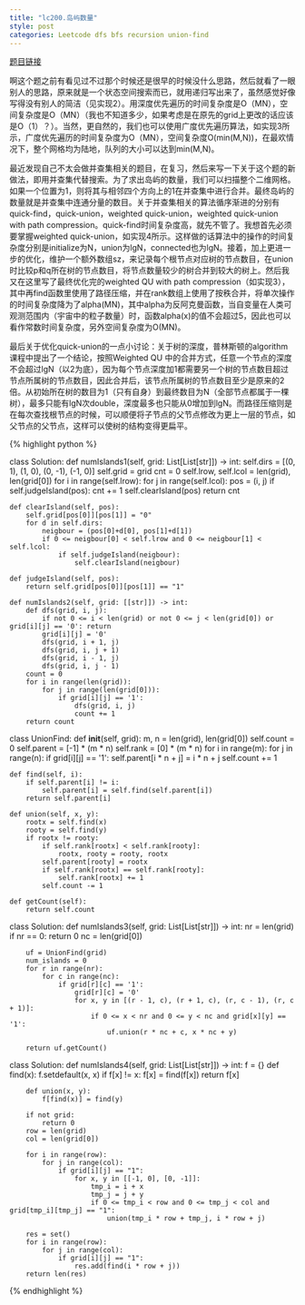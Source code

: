 ```yaml
---
title: "lc200.岛屿数量"
style: post
categories: Leetcode dfs bfs recursion union-find
---
```


[题目链接](https://leetcode-cn.com/problems/number-of-islands/)

啊这个题之前有看见过不过那个时候还是很早的时候没什么思路，然后就看了一眼别人的思路，原来就是一个状态空间搜索而已，就用递归写出来了，虽然感觉好像写得没有别人的简洁（见实现2）。用深度优先遍历的时间复杂度是O（MN），空间复杂度是O（MN）（我也不知道多少，如果考虑是在原先的grid上更改的话应该是O（1）？）。当然，更自然的，我们也可以使用广度优先遍历算法，如实现3所示，广度优先遍历的时间复杂度为O（MN），空间复杂度O(min(M,N))，在最欢情况下，整个网格均为陆地，队列的大小可以达到min(M,N)。

最近发现自己不太会做并查集相关的题目，在复习，然后来写一下关于这个题的新做法，即用并查集代替搜索。为了求出岛屿的数量，我们可以扫描整个二维网格。如果一个位置为1，则将其与相邻四个方向上的1在并查集中进行合并。最终岛屿的数量就是并查集中连通分量的数目。关于并查集相关的算法循序渐进的分别有quick-find，quick-union，weighted quick-union，weighted quick-union with path compression。quick-find时间复杂度高，就先不管了。我想首先必须要掌握weighted quick-union，如实现4所示。这样做的话算法中的操作的时间复杂度分别是initialize为N，union为lgN，connected也为lgN。接着，加上更进一步的优化，维护一个额外数组sz，来记录每个根节点对应树的节点数目，在union时比较p和q所在树的节点数目，将节点数量较少的树合并到较大的树上。然后我又在这里写了最终优化完的weighted QU with path compression（如实现3），其中再find函数里使用了路径压缩，并在rank数组上使用了按秩合并，将单次操作的时间复杂度降为了alpha(MN)，其中alpha为反阿克曼函数，当自变量在人类可观测范围内（宇宙中的粒子数量）时，函数alpha(x)的值不会超过5，因此也可以看作常数时间复杂度，另外空间复杂度为O(MN)。

最后关于优化quick-union的一点小讨论：关于树的深度，普林斯顿的algorithm课程中提出了一个结论，按照Weighted QU 中的合并方式，任意一个节点的深度不会超过lgN（以2为底），因为每个节点深度加1都需要另一个树的节点数目超过节点所属树的节点数目，因此合并后，该节点所属树的节点数目至少是原来的2倍。从初始所在树的数目为1（只有自身）到最终数目为N（全部节点都属于一棵树），最多只能有lgN次double，深度最多也只能从0增加到lgN。而路径压缩则是在每次查找根节点的时候，可以顺便将子节点的父节点修改为更上一层的节点，如父节点的父节点，这样可以使树的结构变得更扁平。

{% highlight python %}

class Solution:
    def numIslands1(self, grid: List[List[str]]) -> int:
        self.dirs = [(0, 1), (1, 0), (0, -1), (-1, 0)]
        self.grid = grid
        cnt = 0
        self.lrow, self.lcol = len(grid), len(grid[0])
        for i in range(self.lrow):
            for j in range(self.lcol):
                pos = (i, j)
                if self.judgeIsland(pos):
                    cnt += 1
                    self.clearIsland(pos)
        return cnt
    
    def clearIsland(self, pos):
        self.grid[pos[0]][pos[1]] = "0"
        for d in self.dirs:
            neigbour = (pos[0]+d[0], pos[1]+d[1])
            if 0 <= neigbour[0] < self.lrow and 0 <= neigbour[1] < self.lcol:
                if self.judgeIsland(neigbour):
                    self.clearIsland(neigbour)

    def judgeIsland(self, pos):
        return self.grid[pos[0]][pos[1]] == "1"

    def numIslands2(self, grid: [[str]]) -> int:
        def dfs(grid, i, j):
            if not 0 <= i < len(grid) or not 0 <= j < len(grid[0]) or grid[i][j] == '0': return
            grid[i][j] = '0'
            dfs(grid, i + 1, j)
            dfs(grid, i, j + 1)
            dfs(grid, i - 1, j)
            dfs(grid, i, j - 1)
        count = 0
        for i in range(len(grid)):
            for j in range(len(grid[0])):
                if grid[i][j] == '1':
                    dfs(grid, i, j)
                    count += 1
        return count

class UnionFind:
    def __init__(self, grid):
        m, n = len(grid), len(grid[0])
        self.count = 0
        self.parent = [-1] * (m * n)
        self.rank = [0] * (m * n)
        for i in range(m):
            for j in range(n):
                if grid[i][j] == '1':
                    self.parent[i * n + j] = i * n + j
                    self.count += 1
    
    def find(self, i):
        if self.parent[i] != i:
            self.parent[i] = self.find(self.parent[i])
        return self.parent[i]
    
    def union(self, x, y):
        rootx = self.find(x)
        rooty = self.find(y)
        if rootx != rooty:
            if self.rank[rootx] < self.rank[rooty]:
                rootx, rooty = rooty, rootx
            self.parent[rooty] = rootx
            if self.rank[rootx] == self.rank[rooty]:
                self.rank[rootx] += 1
            self.count -= 1
    
    def getCount(self):
        return self.count


class Solution:
    def numIslands3(self, grid: List[List[str]]) -> int:
        nr = len(grid)
        if nr == 0:
            return 0
        nc = len(grid[0])

        uf = UnionFind(grid)
        num_islands = 0
        for r in range(nr):
            for c in range(nc):
                if grid[r][c] == '1':
                    grid[r][c] = '0'
                    for x, y in [(r - 1, c), (r + 1, c), (r, c - 1), (r, c + 1)]:
                        if 0 <= x < nr and 0 <= y < nc and grid[x][y] == '1':
                            uf.union(r * nc + c, x * nc + y)
        
        return uf.getCount()

class Solution:
    def numIslands4(self, grid: List[List[str]]) -> int:
        f = {}
        def find(x):
            f.setdefault(x, x)
            if f[x] != x:
                f[x] = find(f[x])
            return f[x]
        
        def union(x, y):
            f[find(x)] = find(y)

        if not grid:
            return 0
        row = len(grid)
        col = len(grid[0])

        for i in range(row):
            for j in range(col):
                if grid[i][j] == "1":
                    for x, y in [[-1, 0], [0, -1]]:
                        tmp_i = i + x
                        tmp_j = j + y
                        if 0 <= tmp_i < row and 0 <= tmp_j < col and grid[tmp_i][tmp_j] == "1":
                            union(tmp_i * row + tmp_j, i * row + j)
        
        res = set()
        for i in range(row):
            for j in range(col):
                if grid[i][j] == "1":
                    res.add(find(i * row + j))
        return len(res)

{% endhighlight %}

